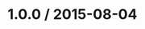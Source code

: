 <!--remark setext-->

<!--lint disable no-multiple-toplevel-headings-->

1.0.0 / 2015-08-04
==================

